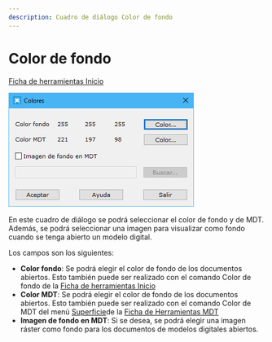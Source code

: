 ```yaml
---
description: Cuadro de diálogo Color de fondo
---
```


# Color de fondo

[Ficha de herramientas Inicio](/mdtopx/fichas-de-herramientas/ficha-de-herramientas-inicio/)

![Cuadro de diálogo Color de fondo](../../.gitbook/assets/image-77.png)

En este cuadro de diálogo se podrá seleccionar el color de fondo y de MDT. Además, se podrá seleccionar una imagen para visualizar como fondo cuando se tenga abierto un modelo digital.

Los campos son los siguientes:

* **Color fondo**: Se podrá elegir el color de fondo de los documentos abiertos. Esto también puede ser realizado con el comando Color de fondo  de la [Ficha de herramientas Inicio](/mdtopx/fichas-de-herramientas/ficha-de-herramientas-inicio/)
* **Color MDT**: Se podrá elegir el color de fondo de los documentos abiertos. Esto también puede ser realizado con el comando Color de MDT  del menú [Superficie](vista-de-superficie-de-mdt.md)de la [Ficha de Herramientas MDT](/mdtopx/fichas-de-herramientas/ficha-de-herramientas-mdt/)
* **Imagen de fondo en MDT**: Si se desea, se podrá elegir una imagen ráster como fondo para los documentos de modelos digitales abiertos.

